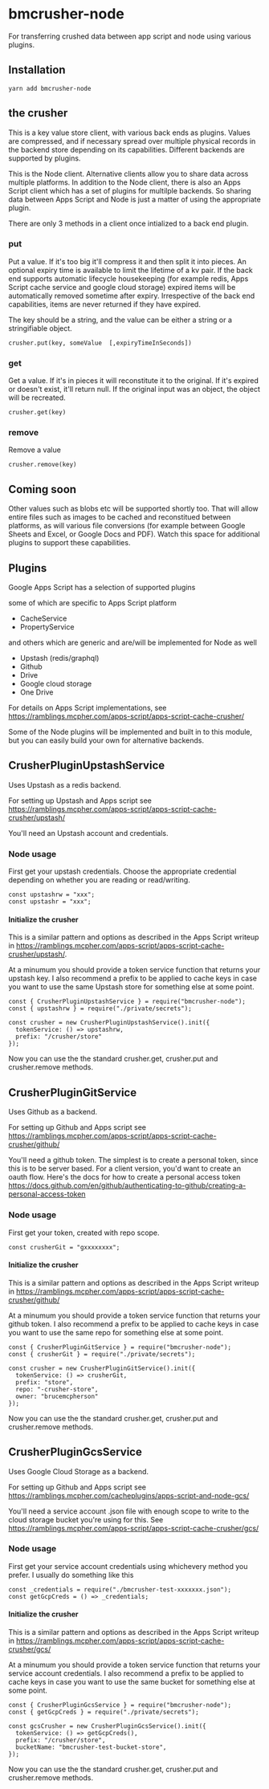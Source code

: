

# bmcrusher-node

For transferring crushed data between app script and node using various plugins. 

## Installation

````
yarn add bmcrusher-node
````

## the crusher
This is a key value store client, with various back ends as plugins. Values are compressed, and if necessary spread over multiple physical records in the backend store depending on its capabilities. Different backends are supported by plugins.

This is the Node client. Alternative clients allow you to share data across multiple platforms. In addition to the Node client, there is also an Apps Script client which has a set of plugins for multilple backends. So sharing data between Apps Script and Node is just a matter of using the appropriate plugin.

There are only 3 methods in a client once intialized to a back end plugin. 

### put

Put a value. If it's too big it'll compress it and then split it into pieces. An optional expiry time is available to limit the lifetime of a kv pair. If the back end supports automatic lifecycle housekeeping (for example redis, Apps Script cache service and google cloud storage) expired items will be automatically removed sometime after expiry. Irrespective of the back end capabilities, items are never returned if they have expired.

The key should be a string, and the value can be either a string or a stringifiable object. 


````
crusher.put(key, someValue  [,expiryTimeInSeconds])
````

### get

Get a value. If it's in pieces it will reconstitute it to the original. If it's expired or doesn't exist, it'll return null. If the original input was an object, the object will be recreated.

````
crusher.get(key)
````

### remove

Remove a value
````
crusher.remove(key)
````

## Coming soon

Other values such as blobs etc will be supported shortly too. That will allow entire files such as images to be cached and reconstitued between platforms, as will various file conversions (for example between Google Sheets and Excel, or Google Docs and PDF). Watch this space for additional plugins to support these capabilities.

## Plugins

Google Apps Script has a selection of supported plugins

some of which are specific to Apps Script platform
- CacheService
- PropertyService

and others which are generic and are/will be implemented for Node as well
- Upstash (redis/graphql)
- Github
- Drive
- Google cloud storage
- One Drive


For details on Apps Script implementations, see https://ramblings.mcpher.com/apps-script/apps-script-cache-crusher/

Some of the Node plugins will be implemented and built in to this module, but you can easily build your own for alternative backends. 

## CrusherPluginUpstashService

Uses Upstash as a redis backend.

For setting up Upstash and Apps script see https://ramblings.mcpher.com/apps-script/apps-script-cache-crusher/upstash/

You'll need an Upstash account and credentials.

### Node usage


First get your upstash credentials. Choose the appropriate credential depending on whether you are reading or read/writing. 

````
const upstashrw = "xxx";
const upstashr = "xxx";
````

#### Initialize the crusher


This is a similar pattern and options as described in the Apps Script writeup in https://ramblings.mcpher.com/apps-script/apps-script-cache-crusher/upstash/. 

At a minumum you should provide a token service function that returns your upstash key. I also recommend a prefix to be applied to cache keys in case you want to use the same Upstash store for something else at some point.

````
const { CrusherPluginUpstashService } = require("bmcrusher-node");
const { upstashrw } = require("./private/secrets");

const crusher = new CrusherPluginUpstashService().init({
  tokenService: () => upstashrw,
  prefix: "/crusher/store"
});

````

Now you can use the the standard crusher.get, crusher.put and crusher.remove methods.



## CrusherPluginGitService

Uses Github as a backend.

For setting up Github and Apps script see https://ramblings.mcpher.com/apps-script/apps-script-cache-crusher/github/

You'll need a github token. The simplest is to create a personal token, since this is to be server based. For a client version, you'd want to create an oauth flow. Here's the docs for how to create a personal access token https://docs.github.com/en/github/authenticating-to-github/creating-a-personal-access-token

### Node usage

First get your token, created with repo scope.

````
const crusherGit = "gxxxxxxxx";
````

#### Initialize the crusher


This is a similar pattern and options as described in the Apps Script writeup in https://ramblings.mcpher.com/apps-script/apps-script-cache-crusher/github/

At a minumum you should provide a token service function that returns your github token. I also recommend a prefix to be applied to cache keys in case you want to use the same repo for something else at some point.

````
const { CrusherPluginGitService } = require("bmcrusher-node");
const { crusherGit } = require("./private/secrets");

const crusher = new CrusherPluginGitService().init({
  tokenService: () => crusherGit,
  prefix: "store",
  repo: "-crusher-store",
  owner: "brucemcpherson"
});

````

Now you can use the the standard crusher.get, crusher.put and crusher.remove methods.

## CrusherPluginGcsService

Uses Google Cloud Storage as a backend.

For setting up Github and Apps script see https://ramblings.mcpher.com/cacheplugins/apps-script-and-node-gcs/

You'll need a service account .json file with enough scope to write to the cloud storage bucket you're using for this. See https://ramblings.mcpher.com/apps-script/apps-script-cache-crusher/gcs/

### Node usage

First get your service account credentials using whichevery method you prefer. I usually do something like this

````
const _credentials = require("./bmcrusher-test-xxxxxxx.json");
const getGcpCreds = () => _credentials;
````

#### Initialize the crusher


This is a similar pattern and options as described in the Apps Script writeup in https://ramblings.mcpher.com/apps-script/apps-script-cache-crusher/gcs/

At a minumum you should provide a token service function that returns your service account credentials. I also recommend a prefix to be applied to cache keys in case you want to use the same bucket for something else at some point.

````
const { CrusherPluginGcsService } = require("bmcrusher-node");
const { getGcpCreds } = require("./private/secrets");

const gcsCrusher = new CrusherPluginGcsService().init({
  tokenService: () => getGcpCreds(),
  prefix: "/crusher/store",
  bucketName: "bmcrusher-test-bucket-store",
});

````

Now you can use the the standard crusher.get, crusher.put and crusher.remove methods.

